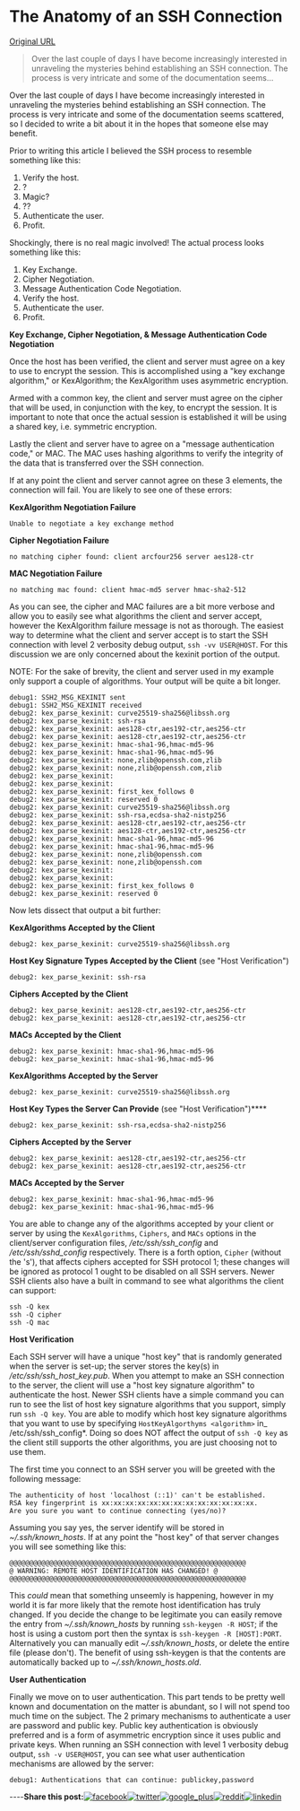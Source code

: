 # The Anatomy of an SSH Connection

[Original URL](http://necrux.com/the-anatomy-of-an-ssh-connection/)

> Over the last couple of days I have become increasingly interested in unraveling the mysteries behind establishing an SSH connection. The process is very intricate and some of the documentation seems...

Over the last couple of days I have become increasingly interested in unraveling the mysteries behind establishing an SSH connection. The process is very intricate and some of the documentation seems scattered, so I decided to write a bit about it in the hopes that someone else may benefit.

Prior to writing this article I believed the SSH process to resemble something like this:

1) Verify the host.<br>
2) ?<br>
3) Magic?<br>
4) ??<br>
5) Authenticate the user.<br>
6) Profit.

Shockingly, there is no real magic involved! The actual process looks something like this:

1) Key Exchange.<br>
2) Cipher Negotiation.<br>
3) Message Authentication Code Negotiation.<br>
4) Verify the host.<br>
5) Authenticate the user.<br>
6) Profit.

**Key Exchange, Cipher Negotiation, & Message Authentication Code Negotiation**

Once the host has been verified, the client and server must agree on a key to use to encrypt the session. This is accomplished using a "key exchange algorithm," or KexAlgorithm; the KexAlgorithm uses asymmetric encryption.

Armed with a common key, the client and server must agree on the cipher that will be used, in conjunction with the key, to encrypt the session. It is important to note that once the actual session is established it will be using a shared key, i.e. symmetric encryption.

Lastly the client and server have to agree on a "message authentication code," or MAC. The MAC uses hashing algorithms to verify the integrity of the data that is transferred over the SSH connection.

If at any point the client and server cannot agree on these 3 elements, the connection will fail. You are likely to see one of these errors:

**KexAlgorithm Negotiation Failure**

```
Unable to negotiate a key exchange method
```

**Cipher Negotiation Failure**

```
no matching cipher found: client arcfour256 server aes128-ctr
```

**MAC Negotiation Failure**

```
no matching mac found: client hmac-md5 server hmac-sha2-512
```

As you can see, the cipher and MAC failures are a bit more verbose and allow you to easily see what algorithms the client and server accept, however the KexAlgorithm failure message is not as thorough. The easiest way to determine what the client and server accept is to start the SSH connection with level 2 verbosity debug output, `ssh -vv USER@HOST`. For this discussion we are only concerned about the kexinit portion of the output.

NOTE: For the sake of brevity, the client and server used in my example only support a couple of algorithms. Your output will be quite a bit longer.

```
debug1: SSH2_MSG_KEXINIT sent
debug1: SSH2_MSG_KEXINIT received
debug2: kex_parse_kexinit: curve25519-sha256@libssh.org
debug2: kex_parse_kexinit: ssh-rsa
debug2: kex_parse_kexinit: aes128-ctr,aes192-ctr,aes256-ctr
debug2: kex_parse_kexinit: aes128-ctr,aes192-ctr,aes256-ctr
debug2: kex_parse_kexinit: hmac-sha1-96,hmac-md5-96
debug2: kex_parse_kexinit: hmac-sha1-96,hmac-md5-96
debug2: kex_parse_kexinit: none,zlib@openssh.com,zlib
debug2: kex_parse_kexinit: none,zlib@openssh.com,zlib
debug2: kex_parse_kexinit:
debug2: kex_parse_kexinit:
debug2: kex_parse_kexinit: first_kex_follows 0
debug2: kex_parse_kexinit: reserved 0
debug2: kex_parse_kexinit: curve25519-sha256@libssh.org
debug2: kex_parse_kexinit: ssh-rsa,ecdsa-sha2-nistp256
debug2: kex_parse_kexinit: aes128-ctr,aes192-ctr,aes256-ctr
debug2: kex_parse_kexinit: aes128-ctr,aes192-ctr,aes256-ctr
debug2: kex_parse_kexinit: hmac-sha1-96,hmac-md5-96
debug2: kex_parse_kexinit: hmac-sha1-96,hmac-md5-96
debug2: kex_parse_kexinit: none,zlib@openssh.com
debug2: kex_parse_kexinit: none,zlib@openssh.com
debug2: kex_parse_kexinit:
debug2: kex_parse_kexinit:
debug2: kex_parse_kexinit: first_kex_follows 0
debug2: kex_parse_kexinit: reserved 0
```

Now lets dissect that output a bit further:

**KexAlgorithms Accepted by the Client**

```
debug2: kex_parse_kexinit: curve25519-sha256@libssh.org
```

**Host Key Signature Types Accepted by the Client** (see "Host Verification")

```
debug2: kex_parse_kexinit: ssh-rsa
```

**Ciphers Accepted by the Client**

```
debug2: kex_parse_kexinit: aes128-ctr,aes192-ctr,aes256-ctr
debug2: kex_parse_kexinit: aes128-ctr,aes192-ctr,aes256-ctr
```

**MACs Accepted by the Client**

```
debug2: kex_parse_kexinit: hmac-sha1-96,hmac-md5-96
debug2: kex_parse_kexinit: hmac-sha1-96,hmac-md5-96
```

**KexAlgorithms Accepted by the Server**

```
debug2: kex_parse_kexinit: curve25519-sha256@libssh.org
```

**Host Key Types the Server Can Provide** (see "Host Verification")****

```
debug2: kex_parse_kexinit: ssh-rsa,ecdsa-sha2-nistp256
```

**Ciphers Accepted by the Server**

```
debug2: kex_parse_kexinit: aes128-ctr,aes192-ctr,aes256-ctr
debug2: kex_parse_kexinit: aes128-ctr,aes192-ctr,aes256-ctr
```

**MACs Accepted by the Server**

```
debug2: kex_parse_kexinit: hmac-sha1-96,hmac-md5-96
debug2: kex_parse_kexinit: hmac-sha1-96,hmac-md5-96
```

You are able to change any of the algorithms accepted by your client or server by using the `KexAlgorithms`, `Ciphers`, and `MACs` options in the client/server configuration files, _/etc/ssh/ssh_config_ and _/etc/ssh/sshd_config_ respectively. There is a forth option, `Cipher` (without the 's'), that affects ciphers accepted for SSH protocol 1; these changes will be ignored as protocol 1 ought to be disabled on all SSH servers. Newer SSH clients also have a built in command to see what algorithms the client can support:

`ssh -Q kex`<br>
`ssh -Q cipher`<br>
`ssh -Q mac`

**Host Verification**

Each SSH server will have a unique "host key" that is randomly generated when the server is set-up; the server stores the key(s) in _/etc/ssh/ssh_host_\__key.pub_. When you attempt to make an SSH connection to the server, the client will use a "host key signature algorithm" to authenticate the host. Newer SSH clients have a simple command you can run to see the list of host key signature algorithms that you support, simply run `ssh -Q key`. You are able to modify which host key signature algorithms that you want to use by specifying `HostKeyAlgorthyms <algorithm>` in_ /etc/ssh/ssh_config*. Doing so does NOT affect the output of `ssh -Q key` as the client still supports the other algorithms, you are just choosing not to use them.

The first time you connect to an SSH server you will be greeted with the following message:

```
The authenticity of host 'localhost (::1)' can't be established.
RSA key fingerprint is xx:xx:xx:xx:xx:xx:xx:xx:xx:xx:xx:xx:xx.
Are you sure you want to continue connecting (yes/no)?
```

Assuming you say yes, the server identify will be stored in _~/.ssh/known_hosts_. If at any point the "host key" of that server changes you will see something like this:

```
@@@@@@@@@@@@@@@@@@@@@@@@@@@@@@@@@@@@@@@@@@@@@@@@@@@@@@@@@@@
@ WARNING: REMOTE HOST IDENTIFICATION HAS CHANGED! @
@@@@@@@@@@@@@@@@@@@@@@@@@@@@@@@@@@@@@@@@@@@@@@@@@@@@@@@@@@@
```

This _could_ mean that something unseemly is happening, however in my world it is far more likely that the remote host identification has truly changed. If you decide the change to be legitimate you can easily remove the entry from _~/.ssh/known_hosts_ by running `ssh-keygen -R HOST`; if the host is using a custom port then the syntax is `ssh-keygen -R [HOST]:PORT`. Alternatively you can manually edit _~/.ssh/known_hosts_, or delete the entire file (please don't). The benefit of using ssh-keygen is that the contents are automatically backed up to _~/.ssh/known_hosts.old_.

**User Authentication**

Finally we move on to user authentication. This part tends to be pretty well known and documentation on the matter is abundant, so I will not spend too much time on the subject. The 2 primary mechanisms to authenticate a user are password and public key. Public key authentication is obviously preferred and is a form of asymmetric encryption since it uses public and private keys. When running an SSH connection with level 1 verbosity debug output, `ssh -v USER@HOST`, you can see what user authentication mechanisms are allowed by the server:

```
debug1: Authentications that can continue: publickey,password
```

----**Share this post:**[![facebook](http://necrux.com/wp-content/plugins/social-media-feather/synved-social/image/social/regular/96x96/facebook.png "Share on Facebook")](http://www.facebook.com/sharer.php?u=http%3A%2F%2Fnecrux.com%2Fthe-anatomy-of-an-ssh-connection%2F&t=The%20Anatomy%20of%20an%20SSH%20Connection&s=100&p%5Burl%5D=http%3A%2F%2Fnecrux.com%2Fthe-anatomy-of-an-ssh-connection%2F&p%5Bimages%5D%5B0%5D=&p%5Btitle%5D=The%20Anatomy%20of%20an%20SSH%20Connection "Share on Facebook")[![twitter](http://necrux.com/wp-content/plugins/social-media-feather/synved-social/image/social/regular/96x96/twitter.png "Share on Twitter")](http://twitter.com/share?url=http%3A%2F%2Fnecrux.com%2Fthe-anatomy-of-an-ssh-connection%2F&text=Check%20out%20this%20tutorial "Share on Twitter")[![google_plus](http://necrux.com/wp-content/plugins/social-media-feather/synved-social/image/social/regular/96x96/google_plus.png "Share on Google+")](https://plus.google.com/share?url=http%3A%2F%2Fnecrux.com%2Fthe-anatomy-of-an-ssh-connection%2F "Share on Google+")[![reddit](http://necrux.com/wp-content/plugins/social-media-feather/synved-social/image/social/regular/96x96/reddit.png "Share on Reddit")](http://www.reddit.com/submit?url=http%3A%2F%2Fnecrux.com%2Fthe-anatomy-of-an-ssh-connection%2F&title=The%20Anatomy%20of%20an%20SSH%20Connection "Share on Reddit")[![linkedin](http://necrux.com/wp-content/plugins/social-media-feather/synved-social/image/social/regular/96x96/linkedin.png "Share on Linkedin")](http://www.linkedin.com/shareArticle?mini=true&url=http%3A%2F%2Fnecrux.com%2Fthe-anatomy-of-an-ssh-connection%2F&title=The%20Anatomy%20of%20an%20SSH%20Connection "Share on Linkedin")
